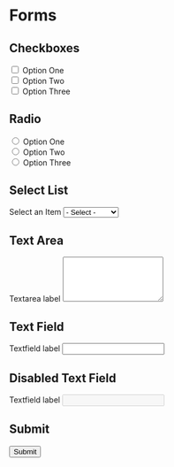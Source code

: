 # Forms

## Checkboxes
<form>
  <div className="checkbox">
    <input type="checkbox" id="checkbox-option1" name="checkbox" value="First"/>
        <label htmlFor="checkbox-option1">Option One</label>
  </div>
  <div className="checkbox">
    <input type="checkbox" id="checkbox-option2" name="checkbox" value="Second"/>
    <label htmlFor="checkbox-option2">Option Two</label>
  </div>
  <div className="checkbox">
    <input type="checkbox" id="checkbox-option3" name="checkbox" value="Third"/>
    <label htmlFor="checkbox-option3">Option Three</label>
  </div>
</form>

## Radio
<form>
  <div className="radio">
    <input type="radio" id="radio-option1" name="radio" value="First" /> 
    <label htmlFor="radio-option1">Option One</label>
  </div>
  <div className="radio">
    <input type="radio" id="radio-option2" name="radio" value="Second" /> 
    <label htmlFor="radio-option2">Option Two</label>
  </div>
  <div className="radio">
    <input type="radio" id="radio-option3" name="radio" value="Third" /> 
    <label htmlFor="radio-option3">Option Three</label>
  </div>
</form>

## Select List
<form>
<label htmlFor="list" >Select an Item</label>
    <select id="list">
    <option value="" defaultValue="selected">- Select -</option>
    <option value="Option One">Option One</option>
    <option value="Option Two">Option Two</option>
    <option value="Option Three">Option Three</option>
    <option value="Option Four">Option Four</option>
</select>
</form>

## Text Area
<form>
  <label htmlFor="text">Textarea label</label>
  <textarea id="text" rows="5"></textarea>
</form>

## Text Field
<form>
  <label htmlFor="input">Textfield label</label>
  <input id="input" />
</form>

## Disabled Text Field
<form>
  <label htmlFor="input-disabled">Textfield label</label>
  <input id="input-disabled" disabled/>
</form>

## Submit
<input id="edit-submit" type="submit" value="Submit" />  